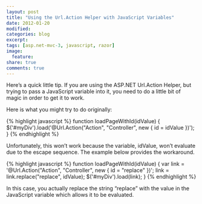 ```yaml
---
layout: post
title: "Using the Url.Action Helper with JavaScript Variables"
date: 2012-01-20
modified:
categories: blog
excerpt:
tags: [asp.net-mvc-3, javascript, razor]
image:
  feature:
share: true
comments: true
---
```

Here’s a quick little tip. If you are using the ASP.NET Url.Action Helper, but trying to pass a JavaScript variable into it, you need to do a little bit of magic in order to get it to work.

Here is what you might try to do originally:

{% highlight javascript %}
function loadPageWithId(idValue) {
  $('#myDiv').load('@Url.Action("Action", "Controller",
                     new { id = idValue })');
}
{% endhighlight %}

Unfortunately, this won’t work because the variable, idValue, won’t evaluate due to the escape sequence. The example below provides the workaround.

{% highlight javascript %}
function loadPageWithId(idValue) {
  var link = '@Url.Action("Action", "Controller", new { id = "replace" })';
  link = link.replace("replace", idValue);
  $('#myDiv').load(link);
}
{% endhighlight %}

In this case, you actually replace the string “replace” with the value in the JavaScript variable which allows it to be evaluated.
